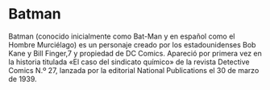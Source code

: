 # Batman

Batman (conocido inicialmente como Bat-Man y en español como el Hombre Murciélago) es un personaje creado por los estadounidenses Bob Kane y Bill Finger,7​ y propiedad de DC Comics. Apareció por primera vez en la historia titulada «El caso del sindicato químico» de la revista Detective Comics N.º 27, lanzada por la editorial National Publications el 30 de marzo de 1939. 
